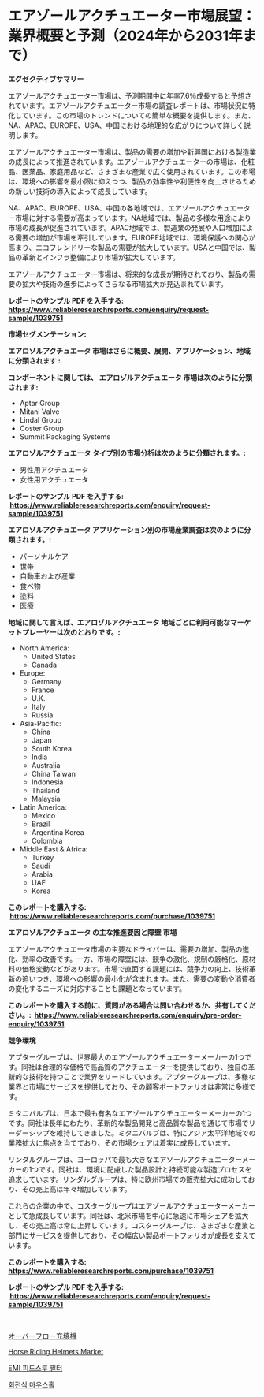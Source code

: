 <p><h1>エアゾールアクチュエーター市場展望：業界概要と予測（2024年から2031年まで）</h1></p><p><strong>エグゼクティブサマリー</strong></p>
<p><p>エアゾールアクチュエーター市場は、予測期間中に年率7.6％成長すると予想されています。エアゾールアクチュエーター市場の調査レポートは、市場状況に特化しています。この市場のトレンドについての簡単な概要を提供します。また、NA、APAC、EUROPE、USA、中国における地理的な広がりについて詳しく説明します。</p><p>エアゾールアクチュエーター市場は、製品の需要の増加や新興国における製造業の成長によって推進されています。エアゾールアクチュエーターの市場は、化粧品、医薬品、家庭用品など、さまざまな産業で広く使用されています。この市場は、環境への影響を最小限に抑えつつ、製品の効率性や利便性を向上させるための新しい技術の導入によって成長しています。</p><p>NA、APAC、EUROPE、USA、中国の各地域では、エアゾールアクチュエーター市場に対する需要が高まっています。NA地域では、製品の多様な用途により市場の成長が促進されています。APAC地域では、製造業の発展や人口増加による需要の増加が市場を牽引しています。EUROPE地域では、環境保護への関心が高まり、エコフレンドリーな製品の需要が拡大しています。USAと中国では、製品の革新とインフラ整備により市場が拡大しています。</p><p>エアゾールアクチュエーター市場は、将来的な成長が期待されており、製品の需要の拡大や技術の進歩によってさらなる市場拡大が見込まれています。</p></p>
<p><strong>レポートのサンプル PDF を入手する: <a href="https://www.reliableresearchreports.com/enquiry/request-sample/1039751">https://www.reliableresearchreports.com/enquiry/request-sample/1039751</a></strong></p>
<p><strong>市場セグメンテーション:</strong></p>
<p><strong> エアロゾルアクチュエータ 市場はさらに概要、展開、アプリケーション、地域に分類されます :</strong></p>
<p><strong>コンポーネントに関しては、 エアロゾルアクチュエータ 市場は次のように分類されます: &nbsp;</strong></p>
<p><ul><li>Aptar Group</li><li>Mitani Valve</li><li>Lindal Group</li><li>Coster Group</li><li>Summit Packaging Systems</li></ul></p>
<p><strong> エアロゾルアクチュエータ タイプ別の市場分析は次のように分類されます。:</strong></p>
<p><ul><li>男性用アクチュエータ</li><li>女性用アクチュエータ</li></ul></p>
<p><strong>レポートのサンプル PDF を入手する: &nbsp;<a href="https://www.reliableresearchreports.com/enquiry/request-sample/1039751">https://www.reliableresearchreports.com/enquiry/request-sample/1039751</a></strong></p>
<p><strong> エアロゾルアクチュエータ アプリケーション別の市場産業調査は次のように分類されます。:</strong></p>
<p><ul><li>パーソナルケア</li><li>世帯</li><li>自動車および産業</li><li>食べ物</li><li>塗料</li><li>医療</li></ul></p>
<p><strong>地域に関して言えば、エアロゾルアクチュエータ 地域ごとに利用可能なマーケットプレーヤーは次のとおりです。:</strong></p>
<p><ul>
    <li>
        North America:
        <ul>
            <li>United States</li>
            <li>Canada</li>
        </ul>
    </li>
    <li>
        Europe:
        <ul>
            <li>Germany</li>
            <li>France</li>
            <li>U.K.</li>
            <li>Italy</li>
            <li>Russia</li>
        </ul>
    </li>
    <li>
        Asia-Pacific:
        <ul>
            <li>China</li>
            <li>Japan</li>
            <li>South Korea</li>
            <li>India</li>
            <li>Australia</li>
            <li>China Taiwan</li>
            <li>Indonesia</li>
            <li>Thailand</li>
            <li>Malaysia</li>
        </ul>
    </li>
    <li>
        Latin America:
        <ul>
            <li>Mexico</li>
            <li>Brazil</li>
            <li>Argentina Korea</li>
            <li>Colombia</li>
        </ul>
    </li>
    <li>
        Middle East & Africa:
        <ul>
            <li>Turkey</li>
            <li>Saudi</li>
            <li>Arabia</li>
            <li>UAE</li>
            <li>Korea</li>
        </ul>
    </li>
    </ul></p>
<p><strong>このレポートを購入する: &nbsp;<a href="https://www.reliableresearchreports.com/purchase/1039751">https://www.reliableresearchreports.com/purchase/1039751</a></strong></p>
<p><strong>エアロゾルアクチュエータ の主な推進要因と障壁 市場</strong></p>
<p><p>エアゾールアクチュエータ市場の主要なドライバーは、需要の増加、製品の進化、効率の改善です。一方、市場の障壁には、競争の激化、規制の厳格化、原材料の価格変動などがあります。市場で直面する課題には、競争力の向上、技術革新の追いつき、環境への影響の最小化が含まれます。また、需要の変動や消費者の変化するニーズに対応することも課題となっています。</p></p>
<p><strong>このレポートを購入する前に、質問がある場合は問い合わせるか、共有してください。:&nbsp; <a href="https://www.reliableresearchreports.com/enquiry/pre-order-enquiry/1039751">https://www.reliableresearchreports.com/enquiry/pre-order-enquiry/1039751</a></strong></p>
<p><strong>競争環境</strong></p>
<p><p>アプターグループは、世界最大のエアゾールアクチュエーターメーカーの1つです。同社は合理的な価格で高品質のアクチュエーターを提供しており、独自の革新的な技術を持つことで業界をリードしています。アプターグループは、多様な業界と市場にサービスを提供しており、その顧客ポートフォリオは非常に多様です。</p><p>ミタニバルブは、日本で最も有名なエアゾールアクチュエーターメーカーの1つです。同社は長年にわたり、革新的な製品開発と高品質な製品を通じて市場でリーダーシップを維持してきました。ミタニバルブは、特にアジア太平洋地域での業務拡大に焦点を当てており、その市場シェアは着実に成長しています。</p><p>リンダルグループは、ヨーロッパで最も大きなエアゾールアクチュエーターメーカーの1つです。同社は、環境に配慮した製品設計と持続可能な製造プロセスを追求しています。リンダルグループは、特に欧州市場での販売拡大に成功しており、その売上高は年々増加しています。</p><p>これらの企業の中で、コスターグループはエアゾールアクチュエーターメーカーとして急成長しています。同社は、北米市場を中心に急速に市場シェアを拡大し、その売上高は常に上昇しています。コスターグループは、さまざまな産業と部門にサービスを提供しており、その幅広い製品ポートフォリオが成長を支えています。</p></p>
<p><strong>このレポートを購入する: &nbsp; <a href="https://www.reliableresearchreports.com/purchase/1039751">https://www.reliableresearchreports.com/purchase/1039751</a></strong></p>
<p><strong>レポートのサンプル PDF を入手する: &nbsp;<a href="https://www.reliableresearchreports.com/enquiry/request-sample/1039751">https://www.reliableresearchreports.com/enquiry/request-sample/1039751</a></strong><strong></strong></p>
<p>&nbsp;</p>
<p><p><a href="https://medium.com/@barrycuda1974/%E3%82%AA%E3%83%BC%E3%83%90%E3%83%BC%E3%83%95%E3%83%AD%E3%83%BC%E5%85%85%E5%A1%AB%E6%A9%9F%E5%B8%82%E5%A0%B4%E3%81%AE%E5%88%86%E6%9E%90-%E3%82%B0%E3%83%AD%E3%83%BC%E3%83%90%E3%83%AB%E7%94%A3%E6%A5%AD%E3%81%AE%E5%B1%95%E6%9C%9B%E3%81%A8%E4%BA%88%E6%B8%AC-2024%E5%B9%B4%E3%81%8B%E3%82%892031%E5%B9%B4-af4dbcfd295a">オーバーフロー充填機</a></p><p><a href="https://github.com/Sarissaschmalingtr6fz2739/Market-Research-Report-List-1/blob/main/horse-riding-helmets-market.md">Horse Riding Helmets Market</a></p><p><a href="https://medium.com/@bereniceroberts1978/emi-%ED%94%BC%EB%93%9C%EC%8A%A4%EB%A3%A8-%ED%95%84%ED%84%B0-%EC%8B%9C%EC%9E%A5-%EA%B7%9C%EB%AA%A8-cagr-%ED%8A%B8%EB%A0%8C%EB%93%9C-2024-2030-ac9e5851a9e4">EMI 피드스루 필터</a></p><p><a href="https://medium.com/@dewayneber2023/%ED%9A%8C%EC%A0%84%ED%95%98%EB%8A%94-%EB%A7%88%EC%9A%B0%EC%8A%A4%ED%99%80-%EB%A7%88%EC%BC%93-%EC%8B%9C%EC%9E%A5-%EC%A0%90%EC%9C%A0%EC%9C%A8-%EC%8B%9C%EC%9E%A5-%EB%8F%99%ED%96%A5-%EB%B0%8F-%EB%AF%B8%EB%9E%98-%EC%84%B1%EC%9E%A5-%ED%83%90%EC%83%89-d056474d98b7">회전식 마우스홀</a></p></p>